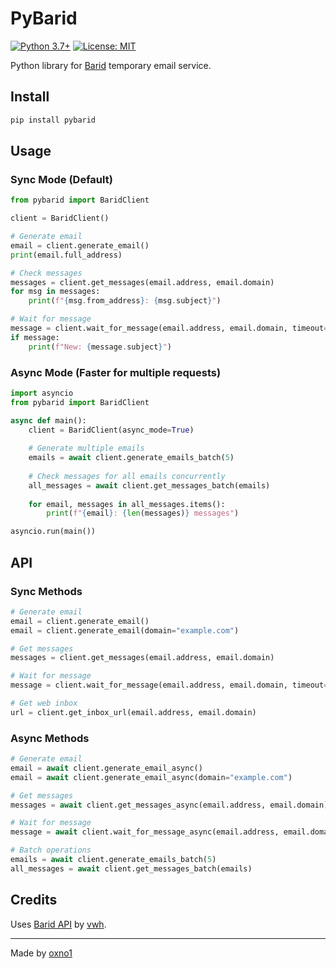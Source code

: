# PyBarid

[![Python 3.7+](https://img.shields.io/badge/python-3.7+-blue.svg)](https://www.python.org/downloads/)
[![License: MIT](https://img.shields.io/badge/License-MIT-yellow.svg)](https://opensource.org/licenses/MIT)

Python library for [Barid](https://api.barid.site/) temporary email service.

## Install

```bash
pip install pybarid
```

## Usage

### Sync Mode (Default)

```python
from pybarid import BaridClient

client = BaridClient()

# Generate email
email = client.generate_email()
print(email.full_address)

# Check messages
messages = client.get_messages(email.address, email.domain)
for msg in messages:
    print(f"{msg.from_address}: {msg.subject}")

# Wait for message
message = client.wait_for_message(email.address, email.domain, timeout=60)
if message:
    print(f"New: {message.subject}")
```

### Async Mode (Faster for multiple requests)

```python
import asyncio
from pybarid import BaridClient

async def main():
    client = BaridClient(async_mode=True)
    
    # Generate multiple emails
    emails = await client.generate_emails_batch(5)
    
    # Check messages for all emails concurrently
    all_messages = await client.get_messages_batch(emails)
    
    for email, messages in all_messages.items():
        print(f"{email}: {len(messages)} messages")

asyncio.run(main())
```

## API

### Sync Methods

```python
# Generate email
email = client.generate_email()
email = client.generate_email(domain="example.com")

# Get messages
messages = client.get_messages(email.address, email.domain)

# Wait for message
message = client.wait_for_message(email.address, email.domain, timeout=60)

# Get web inbox
url = client.get_inbox_url(email.address, email.domain)
```

### Async Methods

```python
# Generate email
email = await client.generate_email_async()
email = await client.generate_email_async(domain="example.com")

# Get messages
messages = await client.get_messages_async(email.address, email.domain)

# Wait for message
message = await client.wait_for_message_async(email.address, email.domain, timeout=60)

# Batch operations
emails = await client.generate_emails_batch(5)
all_messages = await client.get_messages_batch(emails)
```

## Credits

Uses [Barid API](https://api.barid.site/) by [vwh]([https://vwh.sh/](https://github.com/vwh)).

---

Made by [oxno1](https://github.com/oxno1) 
